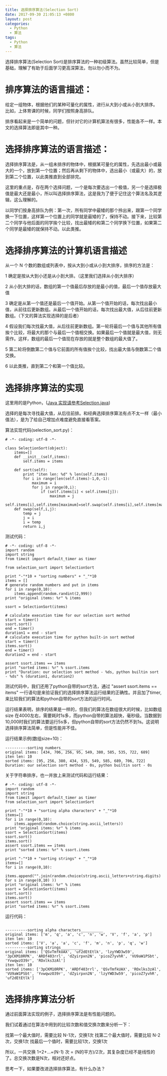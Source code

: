 ```yaml
---
title: 选择排序算法(Selection Sort)
date: 2017-09-30 21:05:13 +0800
layout: post
categories:
  - Python
  - 算法
tags:
  - Python
  - 算法
---
```


选择排序算法(Selection Sort)是排序算法的一种初级算法。虽然比较简单，但是基础，理解了有助于后面学习更高深算法，勿以勿小而不为。

# 排序算法的语言描述：

给定一组物体，根据他们的某种可量化的属性，进行从大到小或从小到大排序。
比如，上体育课的时候，同学们按照身高排队。

排序看起来是一个简单的问题，但针对它的计算机算法有很多，性能各不一样。本文的选择算法即是其中一种。

# 选择排序算法的语言描述：

选择排序算法是，从一组未排序的物体中，根据某可量化的属性，先选出最小或最大的一个，放到第一个位置；然后再从剩下的物体中，选出最小（或最大）的，放到第二个位置，以此类推直到全部排完。

这里的重点是，存在两个选择问题，一个是每次要选出一个极值，另一个是选择极值是最大还是最小，所以叫选择排序算法，这是我为了便于记住这个算法名及其逻辑，这么理解的。

以同学们按身高排队为例：第一次，所有同学中最矮的那个拎出来，跟第一个同学换一下位置，这样第一个位置上的同学就是最矮的了，保持不动。接下来，比较第二个同学与他后面的同学挨个比较，找出最矮的和第二个同学换下位置，如果第二个同学是最矮的就保持不动。以此类推。

# 选择排序算法的计算机语言描述

从一个 N 个数的数组或列表中，按从大到小或从小到大排序，排序的方法是：

1 确定是按从大到小还是从小到大排。（这里我们选择从小到大排序）

2 从小到大排的话，数组的第一个值最后存放的是最小的值，最后一个值存放最大值

3 确定是从第一个值还是最后一个值开始。从第一个值开始的话，每次找出最小值，从前往后更新数组。从最后一个值开始的话，每次找出最大值，从后往前更新数组。（下文的算法实现选择的是后者）

4 假设我们每次找最大值，从后往前更新数组。第一轮将最后一个值与其他所有值挨个比较，将最大的那个与最后一个值相交换。如果最后一个值就是最大值，则无需作。这样，数组的最后一个值现在存放的就是整个数组的最大值了。

5 第二轮将倒数第二个值与它前面的所有值挨个比较，找出最大值与倒数第二个值交换。

6 以此类推，直到第二个和第一个值比较。

# 选择排序算法的实现

这里用的是Python，([Java 实现请参考Selection.java](http://algs4.cs.princeton.edu/21elementary/Selection.java.html))

选择的是每次寻找最大值，从后往前排。和经典选择排序算法有点不太一样（最小值法），是为了给自己增加点难度避免直接看答案。

算法实现代码(selection_sort.py)：

```
# -*- coding: utf-8 -*-

class SelectionSort(object):
    items=[]
    def __init__(self,items):
        self.items = items

    def sort(self):
        print "iten len: %d" % len(self.items)
        for i in range(len(self.items)-1,0,-1):
            maximum = i
            for j in range(0,i):            
                if (self.items[i] < self.items[j]):
                    maximum = j
            self.items[i],self.items[maximum]=self.swap(self.items[i],self.items[maximum])
    def swap(self,i,j):
        temp = j
        j = i
        i = temp
        return i,j
```

测试代码：

```
# -*- coding: utf-8 -*-
import random
import string
from timeit import default_timer as timer

from selection_sort import SelectionSort

print "-"*10 + "sorting numbers" + "_"*10
items = []
# generate random numbers and put in items
for i in range(0,10):
    items.append(random.randint(2,999))
print "original items: %r" % items

ssort = SelectionSort(items)

# calculate execution time for our selection sort method
start = timer()
ssort.sort()
end = timer()
duration1 = end - start
# calculate execution time for python built-in sort method
start = timer()
items.sort()
end = timer()
duration2 = end - start

assert ssort.items == items
print "sorted items: %r" % ssort.items
print "Duration: our selection sort method - %ds, python builtin sort - %ds" % (duration1, duration2)

```

测试代码中，我们还用了python自带的sort方法，通过 "assert ssort.items == items" 一行语句是来验证我们的选择排序算法运行结果的正确性。并且加了timer,来比较我们的算法和python自带的sort方法的运行时间。

运行结果表明，排序的结果是一样的，但我们的算法在数组很大的时候，比如数组size 在4000左右，需要耗时1s多，而python自带的算法超快，毫秒级。当数据到10,000时我们的算法要运行5s多，但python自带的sort方法仍然不到1s。这说明选择排序算法简单，但是性能并不佳。

运行结果示例(数组size=10)：

```
----------sorting numbers__________
original items: [434, 706, 256, 95, 549, 380, 585, 535, 722, 689]
iten len: 10
sorted items: [95, 256, 380, 434, 535, 549, 585, 689, 706, 722]
Duration: our selection sort method - 0s, python builtin sort - 0s
```

关于字符串排序，也一并放上来测试代码和运行结果：

```
# -*- coding: utf-8 -*-
import random
import string
from timeit import default_timer as timer
from selection_sort import SelectionSort

print "-"*10 + "sorting alpha characters" + "_"*10
items=[]
for i in range(0,10):
    items.append(random.choice(string.ascii_letters))
print "original items: %r" % items
ssort = SelectionSort(items)
ssort.sort()
items.sort()
assert ssort.items == items
print "sorted items: %r" % ssort.items

print "-"*10 + "sorting strings" + "_"*10
items=[]
for i in range(0,10):
    items.append("".join(random.choice(string.ascii_letters+string.digits) for s in range(0,10) ))
print "original items: %r" % items
ssort = SelectionSort(items)
ssort.sort()
items.sort()
assert ssort.items == items
print "sorted items: %r" % ssort.items
```

运行代码：

```

----------sorting alpha characters__________
original items: ['m', 'q', 'a', 'c', 'n', 'w', 'V', 'f', 'a', 'p']
iten len: 10
sorted items: ['V', 'a', 'a', 'c', 'f', 'm', 'n', 'p', 'q', 'w']
----------sorting strings__________
original items: ['QSvTmfkUAX', 'uf2dEtEtlk', 'lzyYWD3w59', '3pCKM10RPK', 'ARDf403rrl', 'dZyirpxn2N', 'picoZ7yvhR', 'VU9aW1PSbt', 'YvwqwzO39r', 'ROxlks3zAl']
iten len: 10
sorted items: ['3pCKM10RPK', 'ARDf403rrl', 'QSvTmfkUAX', 'ROxlks3zAl', 'VU9aW1PSbt', 'YvwqwzO39r', 'dZyirpxn2N', 'lzyYWD3w59', 'picoZ7yvhR', 'uf2dEtEtlk']
```

# 选择排序算法分析

通过前面算法实现的例子，选择排序算法是有性能问题的。

我们试着通过在算法中用到的比较次数和值交换次数来分析一下：

找第一个最大值时，需要比较 N-1次，交换1次
找第二个最大值时，需要比较 N-2次，交换1次
找最后一个值时，需要比较1次，交换1次

所以，一共交换 1+2+...+(N-1) 次 = (N的平方)/2次，其复杂度已经不是线性的了。总交换次数是N次，相对还好点。

思考一下，如果要改进选择排序算法，有什么办法？
